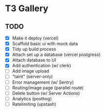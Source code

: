 # T3 Gallery

## TODO

- [x] Make it deploy (vercel)
- [x] Scaffold basic ui with mock data
- [x] Tidy up build process
- [x] Attach set up a database (vercel postgress)
- [x] Attach database to UI
- [x] Add authentication (w/ clerk)
- [ ] Add image upload
- [ ] "taint" (server-only)
- [ ] Error management (w/ Sentry)
- [ ] Routing/image page (parallel route)
- [ ] Delete button (w/ Server Actions)
- [ ] Analytics (posthog)
- [ ] Ratelimiting (upstash)
